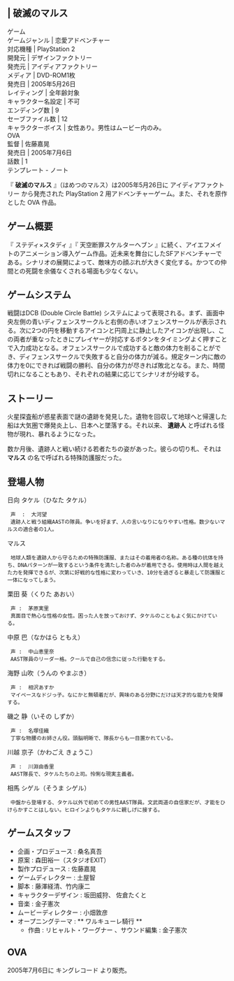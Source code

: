 |  破滅のマルス  
---  
ゲーム  
ゲームジャンル  |  恋愛アドベンチャー   
対応機種  |  PlayStation 2   
開発元  |  デザインファクトリー   
発売元  |  アイディアファクトリー   
メディア  |  DVD-ROM1枚   
発売日  |  2005年5月26日   
レイティング  |  全年齢対象   
キャラクター名設定  |  不可   
エンディング数  |  9   
セーブファイル数  |  12   
キャラクターボイス  |  女性あり。男性はムービー内のみ。   
OVA  
監督  |  佐藤嘉晃   
発売日  |  2005年7月6日   
話数  |  1   
テンプレート  \-  ノート  
  
『 **破滅のマルス** 』（はめつのマルス）は2005年5月26日に  アイディアファクトリー  から発売された  PlayStation 2
用アドベンチャーゲーム。また、それを原作とした  OVA  作品。

##  ゲーム概要  

『  ステディ×スタディ  』『  天空断罪スケルターヘブン
』に続く、アイエフメイトのアニメーション導入ゲーム作品。近未来を舞台にしたSFアドベンチャーである。シナリオの展開によって、敵味方の顔ぶれが大きく変化する。かつての仲間との死闘を余儀なくされる場面も少なくない。

##  ゲームシステム  

戦闘はDCB (Double Circle Battle)
システムによって表現される。まず、画面中央左側の青いディフェンスサークルと右側の赤いオフェンスサークルが表示される。次に2つの円を移動するアイコンと円周上に静止したアイコンが出現し、この両者が重なったときにプレイヤーが対応するボタンをタイミングよく押すことで入力成功となる。オフェンスサークルで成功すると敵の体力を削ることができ、ディフェンスサークルで失敗すると自分の体力が減る。規定ターン内に敵の体力を0にできれば戦闘の勝利、自分の体力が尽きれば敗北となる。また、時間切れになることもあり、それぞれの結果に応じてシナリオが分岐する。

##  ストーリー  

火星探査船が惑星表面で謎の遺跡を発見した。遺物を回収して地球へと帰還した船は大気圏で爆発炎上し、日本へと墜落する。それ以来、 **遺跡人**
と呼ばれる怪物が現れ、暴れるようになった。

数か月後、遺跡人と戦い続ける若者たちの姿があった。彼らの切り札、それは **マルス** の名で呼ばれる特殊防護服だった。

##  登場人物  

日向 タケル（ひなた タケル）

     声  :  大河望 
     遺跡人と戦う組織AASTの隊員。争いを好まず、人の言いなりになりやすい性格。数少ないマルスの適合者の1人。 

マルス

     地球人類を遺跡人から守るための特殊防護服、またはその着用者の名称。ある種の抗体を持ち、DNAパターンが一致するという条件を満たした者のみが着用できる。使用時は人間を越えた力を発揮できるが、次第に好戦的な性格に変わっていき、10分を過ぎると暴走して防護服と一体になってしまう。 

栗田 葵（くりた あおい）

     声 :  茅原実里 
     真面目で熱心な性格の女性。困った人を放っておけず、タケルのこともよく気にかけている。 
中原 巴（なかはら ともえ）

     声 :  中山恵里奈 
     AAST隊員のリーダー格。クールで自己の信念に従った行動をする。 
海野 山吹（うんの やまぶき）

     声 :  相沢あすか 
     マイペースなドジっ子。なにかと無頓着だが、興味のある分野にだけは天才的な能力を発揮する。 
磯之 静（いその しずか）

     声 :  名塚佳織 
     丁寧な物腰のお姉さん役。頭脳明晰で、隊長からも一目置かれている。 
川越 京子（かわごえ きょうこ）

     声 :  川淵由香里 
     AAST隊長で、タケルたちの上司。怜悧な現実主義者。 
相馬 シゲル（そうま シゲル）

     中盤から登場する、タケル以外で初めての男性AAST隊員。文武両道の自信家だが、才能をひけらかすことはしない。ヒロインよりもタケルに親しげに接する。 

##  ゲームスタッフ  

  * 企画・プロデュース :  桑名真吾 
  * 原案 : 森田裕一（スタジオEXIT） 
  * 製作プロデュース :  佐藤嘉晃 
  * ゲームディレクター : 土屋智 
  * 脚本 : 藤澤経清、竹内康二 
  * キャラクターデザイン : 坂田威狩、  佐倉たくと 
  * 音楽 :  金子憲次 
  * ムービーディレクター : 小畑敦彦 
  * オープニングテーマ : ** ワルキューレ騎行  **
    * 作曲 :  リヒャルト・ワーグナー  、サウンド編集 : 金子憲次 

##  OVA  

2005年7月6日に  キングレコード  より販売。

